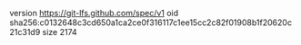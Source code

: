 version https://git-lfs.github.com/spec/v1
oid sha256:c0132648c3cd650a1ca2ce0f316117c1ee15cc2c82f01908b1f20620c21c31d9
size 2174
